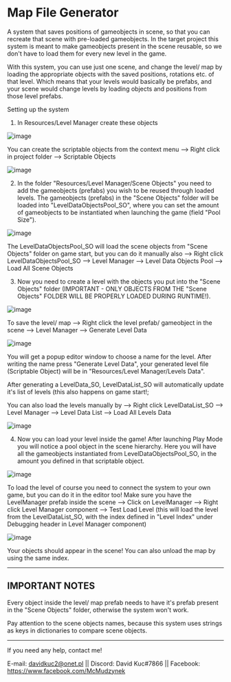 # Map File Generator
 A system that saves positions of gameobjects in scene, so that you can recreate that scene with pre-loaded gameobjects.
 In the target project this system is meant to make gameobjects present in the scene reusable, so we don't have to load them for every new level in the game.
 
 With this system, you can use just one scene, and change the level/ map by loading the appropriate objects with the saved positions, rotations etc. of that level.
 Which means that your levels would basically be prefabs, and your scene would change levels by loading objects and positions from those level prefabs.
 
 Setting up the system
 1. In Resources/Level Manager create these objects
 
![image](https://user-images.githubusercontent.com/91789757/211810715-f127c768-8e1d-4ec3-a13f-121d731640a9.png)

You can create the scriptable objects from the context menu --> Right click in project folder --> Scriptable Objects

![image](https://user-images.githubusercontent.com/91789757/211813403-502df3b6-4ada-479e-b665-7b42da9465cf.png)

2. In the folder "Resources/Level Manager/Scene Objects" you need to add the gameobjects (prefabs) you wish to be reused through loaded levels.
The gameobjects (prefabs) in the "Scene Objects" folder will be loaded into "LevelDataObjectsPool_SO", where you can set the amount of gameobjects to be instantiated when launching the game (field "Pool Size").

![image](https://user-images.githubusercontent.com/91789757/211814345-de4a3806-08f4-46af-9ec0-b2ba885f6670.png)

The LevelDataObjectsPool_SO will load the scene objects from "Scene Objects" folder on game start, but you can do it manually also --> Right click LevelDataObjectsPool_SO -->  Level Manager --> Level Data Objects Pool --> Load All Scene Objects

3. Now you need to create a level with the objects you put into the "Scene Objects" folder (IMPORTANT - ONLY OBJECTS FROM THE "Scene Objects" FOLDER WILL BE PROPERLY LOADED DURING RUNTIME!).

![image](https://user-images.githubusercontent.com/91789757/211815044-4599c84b-4cc0-4ce2-8df7-fc5d400c4b2c.png)

To save the level/ map --> Right click the level prefab/ gameobject in the scene --> Level Manager --> Generate Level Data

![image](https://user-images.githubusercontent.com/91789757/211816045-e702d500-edc0-4dc5-b948-2851e078405f.png)

You will get a popup editor window to choose a name for the level. After writing the name press "Generate Level Data", your generated level file (Scriptable Object) will be in "Resources/Level Manager/Levels Data".

After generating a LevelData_SO, LevelDataList_SO will automatically update it's list of levels (this also happens on game start!;

You can also load the levels manually by --> Right click LevelDataList_SO -->  Level Manager --> Level Data List --> Load All Levels Data

![image](https://user-images.githubusercontent.com/91789757/211820902-84c0b2f2-7286-48cf-89f1-4281ef5c337b.png)


4. Now you can load your level inside the game! 
After launching Play Mode you will notice a pool object in the scene hierarchy. Here you will have all the gameobjects instantiated from LevelDataObjectsPool_SO, in the amount you defined in that scriptable object.

![image](https://user-images.githubusercontent.com/91789757/211819135-26915c6f-c29c-445f-abb1-1c310c6ac7a7.png)

To load the level of course you need to connect the system to your own game, but you can do it in the editor too!
Make sure you have the LevelManager prefab inside the scene --> Click on LevelManager --> Right click Level Manager component --> Test Load Level (this will load the level from the LevelDataList_SO, with the index defined in "Level Index" under Debugging header in Level Manager component)

![image](https://user-images.githubusercontent.com/91789757/211820094-6aef3cd3-de32-4fb0-8e8c-00497ab27476.png)

Your objects should appear in the scene!
You can also unload the map by using the same index.

------------------------------
IMPORTANT NOTES
------------------------------

Every object inside the level/ map prefab needs to have it's prefab present in the "Scene Objects" folder, otherwise the system won't work.

Pay attention to the scene objects names, because this system uses strings as keys in dictionaries to compare scene objects.

------------------------------

If you need any help, contact me!

E-mail: davidkuc2@onet.pl ||
Discord: David Kuc#7866 ||
Facebook: https://www.facebook.com/McMudzynek

